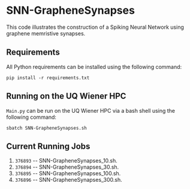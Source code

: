 # SNN-GrapheneSynapses

This code illustrates the construction of a Spiking Neural Network using graphene memristive synapses.

## Requirements

All Python requirements can be installed using the following command:

```
pip install -r requirements.txt
```

## Running on the UQ Wiener HPC

`Main.py` can be run on the UQ Wiener HPC via a bash shell using the following command:

```
sbatch SNN-GrapheneSynapses.sh
```

## Current Running Jobs
1. `376893` -- SNN-GrapheneSynapses_10.sh.
2. `376894` -- SNN-GrapheneSynapses_30.sh.
3. `376895` -- SNN-GrapheneSynapses_100.sh.
4. `376896` -- SNN-GrapheneSynapses_300.sh.

